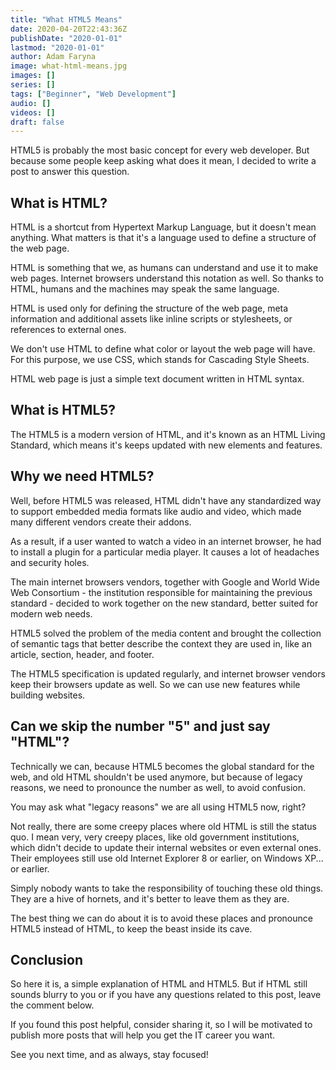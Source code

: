 ```yaml
---
title: "What HTML5 Means"
date: 2020-04-20T22:43:36Z
publishDate: "2020-01-01"
lastmod: "2020-01-01"
author: Adam Faryna
image: what-html-means.jpg
images: []
series: []
tags: ["Beginner", "Web Development"]
audio: []
videos: []
draft: false
---
```


HTML5 is probably the most basic concept for every web developer. But because some people keep asking what does it mean, I decided to write a post to answer this question.

## What is HTML?

HTML is a shortcut from Hypertext Markup Language, but it doesn't mean anything. What matters is that it's a language used to define a structure of the web page.

HTML is something that we, as humans can understand and use it to make web pages. Internet browsers understand this notation as well. So thanks to HTML, humans and the machines may speak the same language.

HTML is used only for defining the structure of the web page, meta information and additional assets like inline scripts or stylesheets, or references to external ones.

We don't use HTML to define what color or layout the web page will have. For this purpose, we use CSS, which stands for Cascading Style Sheets.

HTML web page is just a simple text document written in HTML syntax.

## What is HTML5?

The HTML5 is a modern version of HTML, and it's known as an HTML Living Standard, which means it's keeps updated with new elements and features.

## Why we need HTML5?

Well, before HTML5 was released, HTML didn't have any standardized way to support embedded media formats like audio and video, which made many different vendors create their addons.

As a result, if a user wanted to watch a video in an internet browser, he had to install a plugin for a particular media player. It causes a lot of headaches and security holes.

The main internet browsers vendors, together with Google and World Wide Web Consortium - the institution responsible for maintaining the previous standard - decided to work together on the new standard, better suited for modern web needs.

HTML5 solved the problem of the media content and brought the collection of semantic tags that better describe the context they are used in, like an article, section, header, and footer.

The HTML5 specification is updated regularly, and internet browser vendors keep their browsers update as well. So we can use new features while building websites.

## Can we skip the number "5" and just say "HTML"?

Technically we can, because HTML5 becomes the global standard for the web, and old HTML shouldn't be used anymore, but because of legacy reasons, we need to pronounce the number as well, to avoid confusion.

You may ask what "legacy reasons" we are all using HTML5 now, right?

Not really, there are some creepy places where old HTML is still the status quo. I mean very, very creepy places, like old government institutions, which didn't decide to update their internal websites or even external ones. Their employees still use old Internet Explorer 8 or earlier, on Windows XP... or earlier.

Simply nobody wants to take the responsibility of touching these old things. They are a hive of hornets, and it's better to leave them as they are.

The best thing we can do about it is to avoid these places and pronounce HTML5 instead of HTML, to keep the beast inside its cave.

## Conclusion

So here it is, a simple explanation of HTML and HTML5. But if HTML still sounds blurry to you or if you have any questions related to this post, leave the comment below.

If you found this post helpful, consider sharing it, so I will be motivated to publish more posts that will help you get the IT career you want.

See you next time, and as always, stay focused!
